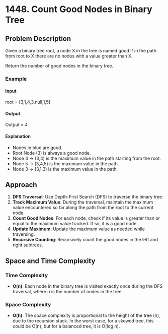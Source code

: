 # 1448. Count Good Nodes in Binary Tree

## Problem Description

Given a binary tree root, a node X in the tree is named good if in the path from root to X there are no nodes with a value greater than X.

Return the number of good nodes in the binary tree.

### Example

#### Input
root = [3,1,4,3,null,1,5]

#### Output
Output = 4

#### Explanation
- Nodes in blue are good.
- Root Node (3) is always a good node.
- Node 4 -> (3,4) is the maximum value in the path starting from the root.
- Node 5 -> (3,4,5) is the maximum value in the path.
- Node 3 -> (3,1,3) is the maximum value in the path.

## Approach

1. **DFS Traversal**: Use Depth-First Search (DFS) to traverse the binary tree.
2. **Track Maximum Value**: During the traversal, maintain the maximum value encountered so far along the path from the root to the current node.
3. **Count Good Nodes**: For each node, check if its value is greater than or equal to the maximum value tracked. If so, it is a good node.
4. **Update Maximum**: Update the maximum value as needed while traversing.
5. **Recursive Counting**: Recursively count the good nodes in the left and right subtrees.

## Space and Time Complexity

### Time Complexity

- **O(n)**: Each node in the binary tree is visited exactly once during the DFS traversal, where n is the number of nodes in the tree.

### Space Complexity

- **O(h)**: The space complexity is proportional to the height of the tree (h), due to the recursion stack. In the worst case, for a skewed tree, this could be O(n), but for a balanced tree, it is O(log n).
